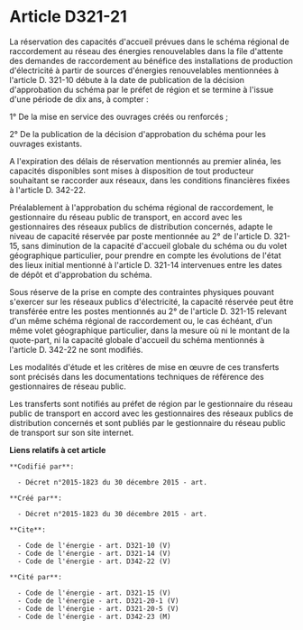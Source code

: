 # Article D321-21

La réservation des capacités d'accueil prévues dans le schéma régional de raccordement au réseau des énergies renouvelables
dans la file d'attente des demandes de raccordement au bénéfice des installations de production d'électricité à partir de
sources d'énergies renouvelables mentionnées à l'article D. 321-10 débute à la date de publication de la décision
d'approbation du schéma par le préfet de région et se termine à l'issue d'une période de dix ans, à compter : 

1° De la mise en service des ouvrages créés ou renforcés ; 

2° De la publication de la décision d'approbation du schéma pour les ouvrages existants. 

A l'expiration des délais de réservation mentionnés au premier alinéa, les capacités disponibles sont mises à disposition de
tout producteur souhaitant se raccorder aux réseaux, dans les conditions financières fixées à l'article D. 342-22. 

Préalablement à l'approbation du schéma régional de raccordement, le gestionnaire du réseau public de transport, en accord
avec les gestionnaires des réseaux publics de distribution concernés, adapte le niveau de capacité réservée par poste
mentionnée au 2° de l'article D. 321-15, sans diminution de la capacité d'accueil globale du schéma ou du volet géographique
particulier, pour prendre en compte les évolutions de l'état des lieux initial mentionné à l'article D. 321-14 intervenues
entre les dates de dépôt et d'approbation du schéma. 

Sous réserve de la prise en compte des contraintes physiques pouvant s'exercer sur les réseaux publics d'électricité, la
capacité réservée peut être transférée entre les postes mentionnés au 2° de l'article D. 321-15 relevant d'un même schéma
régional de raccordement ou, le cas échéant, d'un même volet géographique particulier, dans la mesure où ni le montant de la
quote-part, ni la capacité globale d'accueil du schéma mentionnés à l'article D. 342-22 ne sont modifiés. 

Les modalités d'étude et les critères de mise en œuvre de ces transferts sont précisés dans les documentations techniques de
référence des gestionnaires de réseau public. 

Les transferts sont notifiés au préfet de région par le gestionnaire du réseau public de transport en accord avec les
gestionnaires des réseaux publics de distribution concernés et sont publiés par le gestionnaire du réseau public de transport
sur son site internet.

**Liens relatifs à cet article**

	**Codifié par**:

	  - Décret n°2015-1823 du 30 décembre 2015 - art.

	**Créé par**:

	  - Décret n°2015-1823 du 30 décembre 2015 - art.

	**Cite**:

	  - Code de l'énergie - art. D321-10 (V)
	  - Code de l'énergie - art. D321-14 (V)
	  - Code de l'énergie - art. D342-22 (V)

	**Cité par**:

	  - Code de l'énergie - art. D321-15 (V)
	  - Code de l'énergie - art. D321-20-1 (V)
	  - Code de l'énergie - art. D321-20-5 (V)
	  - Code de l'énergie - art. D342-23 (M)
